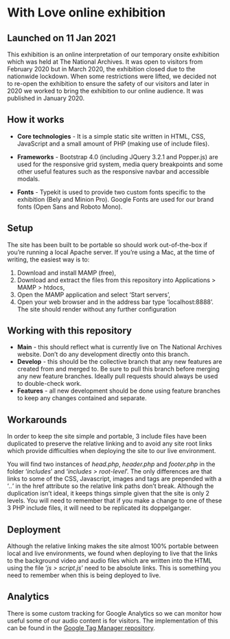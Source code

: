# With Love online exhibition 

## Launched on 11 Jan 2021

This exhibition is an online interpretation of our temporary onsite exhibition which was held at The National Archives. It was open to visitors from February 2020 but in March 2020, the exhibition closed due to the nationwide lockdown. When some restrictions were lifted, we decided not to re-open the exhibition to ensure the safety of our visitors and later in 2020 we worked to bring the exhibition to our online audience. It was published in January 2020. 


## How it works

* **Core technologies** - It is a simple static site written in HTML, CSS, JavaScript and a small amount of PHP (making use of include files). 

* **Frameworks** - Bootstrap 4.0 (including JQuery 3.2.1 and Popper.js) are used for the responsive grid system, media query breakpoints and some other useful features such as the responsive navbar and accessible modals.

* **Fonts** - Typekit is used to provide two custom fonts specific to the exhibition (Bely and Minion Pro). Google Fonts are used for our brand fonts (Open Sans and Roboto Mono).


## Setup 

The site has been built to be portable so should work out-of-the-box if you’re running a local Apache server. If you’re using a Mac, at the time of writing, the easiest way is to:

1. Download and install MAMP (free),
2. Download and extract the files from this repository into Applications > MAMP > htdocs,
3. Open the MAMP application and select ‘Start servers’,
4. Open your web browser and in the address bar type ‘localhost:8888’. The site should render without any further configuration


## Working with this repository

* **Main** - this should reflect what is currently live on The National Archives website. Don’t do any development directly onto this branch.
* **Develop** - this should be the collective branch that any new features are created from and merged to. Be sure to pull this branch before merging any new feature branches. Ideally pull requests should always be used to double-check work. 
* **Features** - all new development should be done using feature branches to keep any changes contained and separate. 


## Workarounds

In order to keep the site simple and portable, 3 include files have been duplicated to preserve the relative linking and to avoid any site root links which provide difficulties when deploying the site to our live environment. 

You will find two instances of *head.php*, *header.php* and *footer.php* in the folder ‘*includes*’ and ‘*includes > root-level*’. The only differences are that links to some of the CSS, Javascript, images and <a> tags are prepended with a ‘*..*’ in the href attribute so the relative link paths don’t break. Although the duplication isn’t ideal, it keeps things simple given that the site is only 2 levels. You will need to remember that if you make a change to one of these 3 PHP include files, it will need to be replicated its doppelganger. 


## Deployment

Although the relative linking makes the site almost 100% portable between local and live environments, we found when deploying to live that the links to the background video and audio files which are written into the HTML using the file ‘*js > script.js*’ need to be absolute links. This is something you need to remember when this is being deployed to live. 


## Analytics

There is some custom tracking for Google Analytics so we can monitor how useful some of our audio content is for visitors. The implementation of this can be found in the [Google Tag Manager repository](https://github.com/nationalarchives/tna-google-tag-manager-scripts). 
